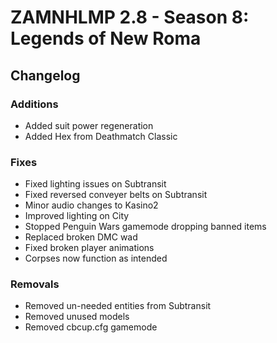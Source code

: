 # ZAMNHLMP 2.8 - Season 8: Legends of New Roma
## Changelog
### Additions
- Added suit power regeneration
- Added Hex from Deathmatch Classic

### Fixes
- Fixed lighting issues on Subtransit
- Fixed reversed conveyer belts on Subtransit
- Minor audio changes to Kasino2
- Improved lighting on City
- Stopped Penguin Wars gamemode dropping banned items
- Replaced broken DMC wad
- Fixed broken player animations
- Corpses now function as intended

### Removals
- Removed un-needed entities from Subtransit
- Removed unused models
- Removed cbcup.cfg gamemode